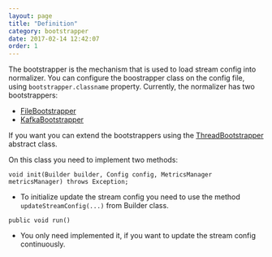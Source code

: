 ```yaml
---
layout: page
title: "Definition"
category: bootstrapper
date: 2017-02-14 12:42:07
order: 1
---
```


The bootstrapper is the mechanism that is used to load stream config into normalizer. You can configure the boostrapper class on the config file, using `bootstrapper.classname` property. Currently, the normalizer has two bootstrappers:

* [FileBootstrapper](https://wizzie-io.github.io/normalizer/bootstrapper/file-boostrapper.html)
* [KafkaBootstrapper](https://wizzie-io.github.io/normalizer/bootstrapper/kafka-boostrapper.html)

If you want you can extend the bootstrappers using the [ThreadBootstrapper](https://github.com/wizzie-io/normalizer/blob/master/service/src/main/java/io/wizzie/ks/normalizer/builder/bootstrap/ThreadBootstrapper.java) abstract class. 

On this class you need to implement two methods:

```void init(Builder builder, Config config, MetricsManager metricsManager) throws Exception;```

* To initialize update the stream config you need to use the method `updateStreamConfig(...)` from Builder class.

```public void run()```
 
* You only need implemented it, if you want to update the stream config continuously. 

